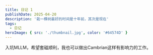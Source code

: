 ```yaml
---
title: 日记 1
publishDate: 2025-04-20
description: '栽一棵树最好的时间是十年前，其次是现在'
tags:
  - 日记
heroImage: { src: './thumbnail.jpg', color: '#64574D' }
---
```


入坑MLLM，希望套磁顺利，我也可以做出Cambrian这样有影响力的工作。